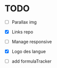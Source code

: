 
# TODO
- [ ] Parallax img
- [x] Links repo
- [ ] Manage responsive
- [x] Logo des langue
- [ ] add formulaTracker

